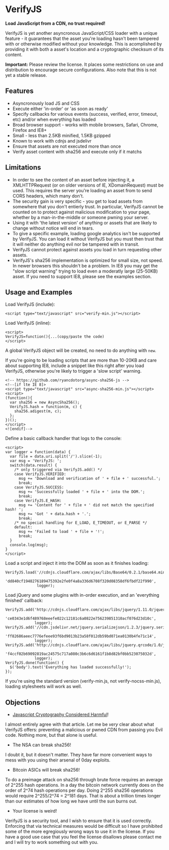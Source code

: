 VerifyJS
========
**Load JavaScript from a CDN, no trust required!**

VerifyJS is yet another asyncronous JavaScript/CSS loader with a unique
feature - it guarantees that the asset you're loading hasn't been tampered
with or otherwise modified without your knowledge. This is acomplished by
providing it with both a asset's location and a cryptographic checksum of
its content.

**Important:** Please review the license. It places some restrictions on use
and distribution to encourage secure configurations. Also note that this is
not yet a stable release.

Features
--------
* Asyncronously load JS and CSS
* Execute either 'in-order' or 'as soon as ready'
* Specify callbacks for various events (success, verified, error,
  timeout, etc) and/or when everything has loaded
* Broad browser support - works with mobile browsers, Safari, Chrome,
  Firefox and IE8+
* Small - less than 2.5KB minified, 1.5KB gzipped
* Known to work with cdnjs and jsdelivr
* Ensure that assets are not executed more than once
* Verify asset content with sha256 and execute only if it matchs

Limitations
-----------
* In order to see the content of an asset before injecting it, a XMLHTTPRequest
(or on older versions of IE, XDomainRequest) must be used. This requires
the server you're loading an asset from to send CORS headers, which many don't.
* The security gain is very specific - you get to load assets from somewhere
  that you don't entierly trust. In particular, VerifyJS cannot be counted
  on to protect against malicious modification to your page, whether by a
  man-in-the-middle or someone pwning your server.
* Using it with 'the latest version' of anything or assets that are likely to
  change without notice will end in tears.
* To give a specific example, loading google analytics isn't be supported by
  VerifyJS. You can load it without VerifyJS but you must then trust that
  it will neither do anything evil nor be tampered with in transit.
* VerifyJS cannot protect against assets you load in turn requesting other
  assets.
* VerifyJS's sha256 implementation is optimized for small size, not speed.
  In newer browsers this shouldn't be a problem. In IE8 you may get the "slow
  script warning" trying to load even a moderatly large (25-50KB) asset. If you
  need to support IE8, please see the examples section.

Usage and Examples
------------------

Load VerifyJS (include):

    <script type="text/javascript" src="verify-min.js"></script>

Load VerifyJS (inline):

    <script>
    VerifyJS=function(){...(copy/paste the code)
    </script>

A global VerifyJS object will be created, no need to do anything with `new`.

If you're going to be loading scripts that are more than 10-20KB and care
about supporting IE8, include a snippet like this right after you load
VerifyJS, otherwise you're likely to trigger a 'slow script' warning.

    <!-- https://github.com/ryancdotorg/async-sha256-js -->
    <!--[if lte IE 8]>
    <script type="text/javascript" src="async-sha256-min.js"></script>
    <script>
    (function(){
      var sha256 = new AsyncSha256();
      VerifyJS.hash = function(m, c) {
        sha256.adigest(m, c);
      };
    })();
    </script>
    <![endif]-->

Define a basic callback handler that logs to the console:

    <script>
    var logger = function(data) {
      var file = data.uri.split('/').slice(-1);
      var msg = 'VerifyJS: ';
      switch(data.result) {
        /* only triggered via VerifyJS.add() */
        case VerifyJS.VERIFIED:
          msg += 'Download and verification of ' + file + ' successful.';
          break;
        case VerifyJS.SUCCESS:
          msg += 'Successfully loaded ' + file + ' into the DOM.';
          break;
        case VerifyJS.E_HASH:
          msg += 'Content for ' + file + ' did not match the specified hash! ';
          msg += 'Got ' + data.hash + '.';
          break;
        /* no special handling for E_LOAD, E_TIMEOUT, or E_PARSE */
        default:
          msg += 'Failed to load ' + file + '!';
          break;
      }
      console.log(msg);
    }
    </script>

Load a script and inject it into the DOM as soon as it finishes loading:

    VerifyJS.load('//cdnjs.cloudflare.com/ajax/libs/Base64/0.2.1/base64.min.js',
                  'dd840cf1948276189475392e2fe0f4a8a336d6708f320d08358df6fbdf22f990',
                  logger);

Load jQuery and some plugins with in-order execution, and an 'everything finished' callback:

    VerifyJS.add('http://cdnjs.cloudflare.com/ajax/libs/jquery/1.11.0/jquery.js',
                 'ce0343e1d6f489768eeefe022c12181c6a0822e756239851310acf076d23d10c',
                 logger);
    VerifyJS.add('//cdn.jsdelivr.net/jquery.serializejson/1.2.3/jquery.serializejson.min.js',
                 'ff82686aeec7776efeee93f6bd9013b23a58f012db59bd071ea0130b4fe71c14',
                 logger);
    VerifyJS.add('http://cdnjs.cloudflare.com/ajax/libs/jquery.qrcode/1.0/jquery.qrcode.min.js',
                 'f4ccf02b69092819ac24575c717a080c3b6c6d6161f1b8d82bf0bb523075032d',
                 logger);
    VerifyJS.done(function() {
      $('body').text('Everything has loaded successfully!');
    });

If you're using the standard version (verify-min.js, not verify-nocss-min.js), loading stylesheets will work as well.

Objections
----------
* [Javascript Cryptography Considered Harmful](http://www.matasano.com/articles/javascript-cryptography/)!

I almost entirely agree with that article. Let me be *very* clear about what
VerifyJS offers: preventing a malicious or pwned CDN from passing you Evil
code. Nothing more, but that alone is useful.

* The NSA can break sha256!

I doubt it, but it doesn't matter. They have far more convenient ways to mess
with you using their arsenal of 0day exploits.

* Bitcoin ASICs will break sha256!

To do a preimage attack on sha256 through brute force requires an average of
2^255 hash operations. In a day the bitcoin network currently does on the
order of 2^74 hash operations per day. Doing 2^255 sha256 operations would
require 2^255/2^74 = 2^181 days. That is about a trillion times longer than
our estimates of how long we have until the sun burns out.

* Your license is weird!

VerifyJS is a security tool, and I wish to ensure that it is used correctly.
Enforcing that via technical measures would be difficult so I have prohibited
some of the more egregiously wrong ways to use it in the license. If you have
a good use case that you feel the license disallows please contact me and I
will try to work something out with you.
